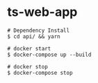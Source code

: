 # ts-web-app

```
# Dependency Install
$ cd api/ && yarn

# docker start
$ docker-compose up --build

# docker stop
$ docker-compose stop
```
